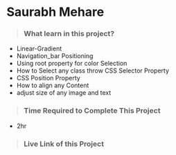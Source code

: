 #  **Saurabh Mehare**

>### What learn in this project?
 
- Linear-Gradient 
- Navigation_bar Positioning
- Using root property for color Selection 
- How to Select any class throw CSS   Selector Property
- CSS Position Property
- How to align any Content 
- adjust size of any image and text


>### Time Required to Complete This Project
- 2hr 

>### Live Link of this Project